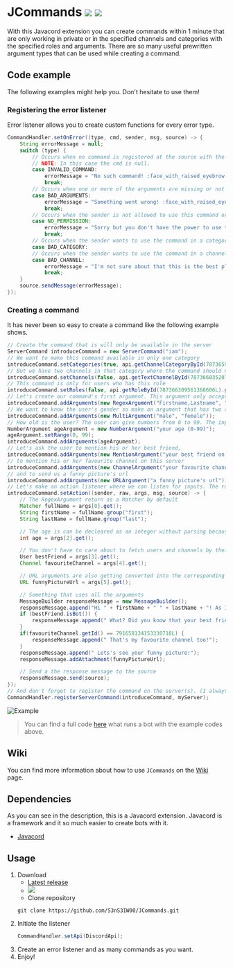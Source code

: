 # JCommands [![](https://img.shields.io/badge/Version-3.0.1-blue)](https://github.com/S3nS3IW00/JCommands) [![](https://img.shields.io/badge/Javadoc-Latest-green)](https://s3ns3iw00.github.io/JCommands/javadoc/)  
With this Javacord extension you can create commands within 1 minute that are only working in private or in the specified channels and categories with the specified roles and arguments.  There are so many useful prewritten argument types that can be used while creating a command.
  
## Code example  
The following examples might help you. Don't hesitate to use them!  
### Registering the error listener  
Error listener allows you to create custom functions for every error type.  
```java  
CommandHandler.setOnError((type, cmd, sender, msg, source) -> {  
    String errorMessage = null;  
    switch (type) {  
        // Occurs when no command is registered at the source with the given name.
        // NOTE: In this case the cmd is null.
        case INVALID_COMMAND:  
            errorMessage = "No such command! :face_with_raised_eyebrow:";  
            break;  
        // Occurs when one or more of the arguments are missing or not matching the pattern.
        case BAD_ARGUMENTS:  
            errorMessage = "Something went wrong! :face_with_raised_eyebrow: Usage: " + cmd.getUsage();  
            break;  
        // Occurs when the sender is not allowed to use this command or the sender does not have one of or all the roles that need to use the command.
        case NO_PERMISSION:  
            errorMessage = "Sorry but you don't have the power to use this command! :face_with_raised_eyebrow:";  
            break;
        // Occurs when the sender wants to use the command in a category where it is not allowed.
        case BAD_CATEGORY:
        // Occurs when the sender wants to use the command in a channel where it is not allowed.
        case BAD_CHANNEL:  
            errorMessage = "I'm not sure about that this is the best place to use this command. :face_with_raised_eyebrow:";  
            break;  
    }  
    source.sendMessage(errorMessage);
});  
```  
  
### Creating a command  
It has never been so easy to create a command like the following example shows.  
```java  
// Create the command that is will only be available in the server
ServerCommand introduceCommand = new ServerCommand("iam");
// We want to make this command available in only one category
introduceCommand.setCategories(true, api.getChannelCategoryById(787365901552451595L).get());
// But we have two channels in that category where the command should not to work
introduceCommand.setChannels(false, api.getTextChannelById(787366035207618573L).get(), api.getTextChannelById(787366059643502644L).get());
// This command is only for users who has this role
introduceCommand.setRoles(false, api.getRoleById(787366309561368606L).get());
// Let's create our command's first argument. This argument only accepts two word separated with comma and started with capitalized letter.
introduceCommand.addArguments(new RegexArgument("Firstname,Lastname", "(?<first>[A-Z][a-z]+),(?<last>[A-Z][a-z]+)"));
// We want to know the user's gender so make an argument that has two acceptable values.
introduceCommand.addArguments(new MultiArgument("male", "female"));
// How old is the user? The user can give numbers from 0 to 99. The input will be converted into Integer.
NumberArgument ageArgument = new NumberArgument("your age (0-99)");
ageArgument.setRange(0, 99);
introduceCommand.addArguments(ageArgument);
// Let's ask the user to mention his or her best friend,
introduceCommand.addArguments(new MentionArgument("your best friend on Discord"));
// to mention his or her favourite channel on this server
introduceCommand.addArguments(new ChannelArgument("your favourite channel on this server"));
// and to send us a funny picture's url
introduceCommand.addArguments(new URLArgument("a funny picture's url"));
// Let's make an action listener where we can listen for inputs. The raw array contains the inputs from the user, and the args array contains the converted ones.
introduceCommand.setAction((sender, raw, args, msg, source) -> {
    // The RegexArgument return as a Matcher by default
    Matcher fullName = args[0].get();
    String firstName = fullName.group("first");
    String lastName = fullName.group("last");

    // The age is can be decleared as an integer without parsing because it has been converted
    int age = args[2].get();

    // You don't have to care about to fetch users and channels by their id, just call get() and let JCommands do the work for you.
    User bestFriend = args[3].get();
    Channel favouriteChannel = args[4].get();

    // URL arguments are also getting converted into the corresponding type
    URL funnyPictureUrl = args[5].get();

    // Something that uses all the arguments
    MessageBuilder responseMessage = new MessageBuilder();
    responseMessage.append("Hi " + firstName + " " + lastName + "! As I can see you are " + (age >= 10 && age < 20 ? "" : "not ") + "a teenager.");
    if (bestFriend.isBot()) {
        responseMessage.append(" What? Did you know that your best friend is a BOT?");
    }
    if(favouriteChannel.getId() == 791658134153330718L) {
        responseMessage.append(" That's my favourite channel too!");
    }
    responseMessage.append(" Lets's see your funny picture:");
    responseMessage.addAttachment(funnyPictureUrl);

    // Send a the response message to the source
    responseMessage.send(source);
});
// And don't forget to register the command on the server(s). (I always forget it and never know what's wrong :D)
CommandHandler.registerServerCommand(introduceCommand, myServer);
```  
![Example](https://imgur.com/ciHnqpS.png)
  
> You can find a full code [here](https://github.com/S3nS3IW00/JCommands/blob/master/src/test/java/me/s3ns3iw00/jcommands/TestMain.java) what runs a bot with the example codes above.

## Wiki
You can find more information about how to use `JCommands` on the [Wiki](https://github.com/S3nS3IW00/JCommands/wiki) page.
  
## Dependencies  
As you can see in the description, this is a Javacord extension. Javacord is a framework and it so much easier to create bots with it.  
- [Javacord](https://github.com/Javacord/Javacord)
  
## Usage  
1. Download
   - [Latest release](https://github.com/S3nS3IW00/JCommands/releases/latest)
   - [![](https://jitpack.io/v/S3nS3IW00/JCommands.svg)](https://jitpack.io/#S3nS3IW00/JCommands)
   - Clone repository
   ```
   git clone https://github.com/S3nS3IW00/JCommands.git  
   ```  
2. Initiate the listener  
   ```java  
   CommandHandler.setApi(DiscordApi);  
   ```  
3. Create an error listener and as many commands as you want.  
4. Enjoy!